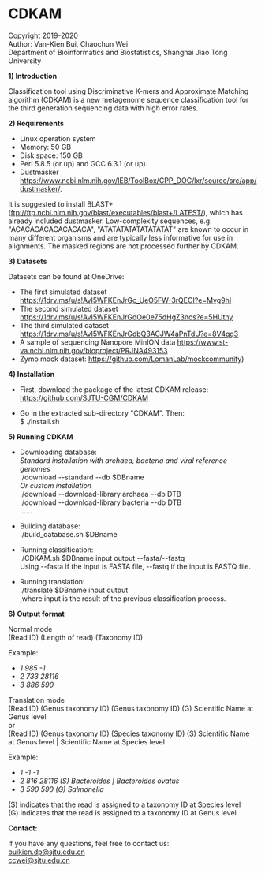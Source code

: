 # CDKAM
Copyright 2019-2020\
Author: Van-Kien Bui, Chaochun Wei\
Department of Bioinformatics and Biostatistics, Shanghai Jiao Tong University

**1) Introduction**

Classification tool using Discriminative K-mers and Approximate Matching algorithm (CDKAM) is a new metagenome sequence classification tool for the third generation sequencing data with high error rates. 

**2) Requirements**

- Linux operation system
- Memory: 50 GB
- Disk space: 150 GB
- Perl 5.8.5 (or up) and GCC 6.3.1 (or up).
- Dustmasker https://www.ncbi.nlm.nih.gov/IEB/ToolBox/CPP_DOC/lxr/source/src/app/dustmasker/. 

It is suggested to install BLAST+ (ftp://ftp.ncbi.nlm.nih.gov/blast/executables/blast+/LATEST/), which has already included dustmasker.
Low-complexity sequences, e.g. "ACACACACACACACACA", "ATATATATATATATATAT" are known to occur in many different organisms and are typically less informative for use in alignments. The masked regions are not processed further by CDKAM.

**3) Datasets** 

Datasets can be found at OneDrive: 
- The first simulated dataset
https://1drv.ms/u/s!AvI5WFKEnJrGc_UeO5FW-3rQECI?e=Mvg9hI
- The second simulated dataset
https://1drv.ms/u/s!AvI5WFKEnJrGdOe0e75dHgZ3nos?e=5HUtny
- The third simulated dataset
https://1drv.ms/u/s!AvI5WFKEnJrGdbQ3ACJW4aPnTdU?e=8V4qq3
- A sample of sequencing Nanopore MinION data
https://www.st-va.ncbi.nlm.nih.gov/bioproject/PRJNA493153
- Zymo mock dataset:
https://github.com/LomanLab/mockcommunity)

**4) Installation**

- First, download the package of the latest CDKAM release: https://github.com/SJTU-CGM/CDKAM

- Go in the extracted sub-directory "CDKAM". 
Then:\
$ ./install.sh

**5) Running CDKAM**
- Downloading database:\
*Standard installation with archaea, bacteria and viral reference genomes*\
./download --standard --db $DBname\
*Or custom installation*\
./download --download-library archaea --db DTB\
./download --download-library bacteria --db DTB\
......

- Building database:\
./build_database.sh $DBname

- Running classification:\
./CDKAM.sh $DBname input output --fasta/--fastq \
Using --fasta if the input is FASTA file, --fastq if the input is FASTQ file.

- Running translation:\
./translate $DBname input output\
,where input is the result of the previous classification process.

**6) Output format**

Normal mode\
(Read ID) (Length of read) (Taxonomy ID)

Example:
- *1	985	-1*
- *2	733	28116*
- *3	886	590*

Translation mode\
(Read ID) (Genus taxonomy ID) (Genus taxonomy ID)  (G) Scientific Name at Genus level      
or \
(Read ID) (Genus taxonomy ID) (Species taxonomy ID)  (S) Scientific Name at Genus level | Scientific Name at Species level

Example:
- *1	-1	-1*
- *2	816	28116	 (S) Bacteroides | Bacteroides ovatus*
- *3	590	590	 (G) Salmonella*

(S) indicates that the read is assigned to a taxonomy ID at Species level\
(G) indicates that the read is assigned to a taxonomy ID at Genus level



**Contact:**

If you have any questions, feel free to contact us:\
   buikien.dp@sjtu.edu.cn\
   ccwei@sjtu.edu.cn
   
   
